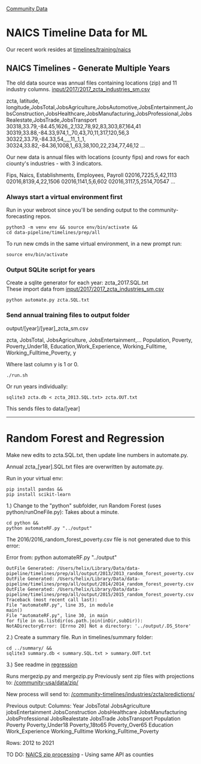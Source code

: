 [Community Data](../../../../community-data/)

# NAICS Timeline Data for ML

Our recent work resides at [timelines/training/naics](../../training/naics)

## NAICS Timelines - Generate Multiple Years

<!--Each year, at the end of April (or later... was Nov in 2019), get the latest industry file. -->

The old data source was annual files containing locations (zip) and 11 industry columns.
[input/2017/2017_zcta_industries_sm.csv](input/2017/2017_zcta_industries_sm.csv)

zcta, latitude, longitude,JobsTotal,JobsAgriculture,JobsAutomotive,JobsEntertainment,JobsConstruction,JobsHealthcare,JobsManufacturing,JobsProfessional,JobsRealestate,JobsTrade,JobsTransport
30318,33.79,-84.45,1626,,2,132,78,92,83,303,87,164,41
30319,33.88,-84.33,974,1,,70,43,70,11,317,120,56,3
30322,33.79,-84.33,54,,,,,11,,1,,1,
30324,33.82,-84.36,1008,1,,63,38,100,22,234,77,46,12
...

Our new data is annual files with locations (county fips) and rows for each ciounty's industries - with 3 indicators.

Fips, Naics, Establishments, Employees, Payroll
02016,7225,5,42,1113
02016,8139,4,22,1506
02016,1141,5,6,602
02016,3117,5,2514,70547
...

### Always start a virtual environment first

Run in your webroot since you'll be sending output to the community-forecasting repos.

	python3 -m venv env && source env/bin/activate &&
	cd data-pipeline/timelines/prep/all

To run new cmds in the same virtual environment, in a new prompt run:

	source env/bin/activate
	
### Output SQLite script for years
Create a sqlite generator for each year: zcta\_2017.SQL.txt  
These import data from [input/2017/2017_zcta_industries_sm.csv](input/2017/2017_zcta_industries_sm.csv)

	python automate.py zcta.SQL.txt

### Send annual training files to output folder
output/[year]/[year]\_zcta_sm.csv

zcta, JobsTotal, JobsAgriculture, JobsEntertainment,...
Population, Poverty, Poverty_Under18, Education,Work_Experience, Working_Fulltime, Working_Fulltime_Poverty, y

Where last column y is 1 or 0.


	./run.sh

Or run years individually:

	sqlite3 zcta.db < zcta_2013.SQL.txt> zcta.OUT.txt  

This sends files to data/[year]

----

# Random Forest and Regression

Make new edits to zcta.SQL.txt, then update line numbers in automate.py.

Annual zcta_[year].SQL.txt files are overwritten by automate.py.  

Run in your virtual env:
	
	pip install pandas &&
	pip install scikit-learn

1.) Change to the "python" subfolder, run Random Forest (uses python/runOneFile.py):
Takes about a minute.

	cd python &&
	python automateRF.py "../output"


The 2016/2016_random_forest_poverty.csv file is not generated due to this error:

Error from: python automateRF.py "../output"
~~~
OutFile Generated: /Users/helix/Library/Data/data-pipeline/timelines/prep/all/output/2013/2013_random_forest_poverty.csv  
OutFile Generated: /Users/helix/Library/Data/data-pipeline/timelines/prep/all/output/2014/2014_random_forest_poverty.csv  
OutFile Generated: /Users/helix/Library/Data/data-pipeline/timelines/prep/all/output/2015/2015_random_forest_poverty.csv  
Traceback (most recent call last):  
File "automateRF.py", line 35, in module
main()  
File "automateRF.py", line 30, in main  
for file in os.listdir(os.path.join(inDir,subDir)):  
NotADirectoryError: [Errno 20] Not a directory: '../output/.DS_Store'
~~~

2.) Create a summary file. Run in timelines/summary folder:

	cd ../summary/ &&
	sqlite3 summary.db < summary.SQL.txt > summary.OUT.txt

<!--
3.) We can probably skip this.  It didn't update files.  Removed zip folder.

Generate zips folders (zip crosswalk will need to be updated every 2 to 5 years)
This step takes over 12 minutes to run.

	cd ../ &&
	pip install openpyxl &&
	python zipgraph.py ZIPCodetoZCTACrosswalk2022UDS.xlsx ../../zip/
	
Sample output for 0/0/5/0/1:

# Holtsville, NY, 00501 
ZCTA 11742.0 
-->
<!-- Post Office or large volume customer -->


3.) See readme in [regression](../regression)

Runs mergezip.py and mergezip.py
Previously sent zip files with projections to: [/community-usa/data/zip/](https://github.com/ModelEarth/community-usa/tree/main/data/zip)

New process will send to: [/community-timelines/industries/zcta/predictions/](https://github.com/ModelEarth/community-timelines/)

Previous output:
Columns: Year	JobsTotal	JobsAgriculture	jobsEntertainment	JobsConstruction	 JobsHealthcare	 JobsManufacturing	 JobsProfessional	 JobsRealestate	 JobsTrade	 JobsTransport	 Population	 Poverty	 Poverty_Under18	 Poverty_18to65	 Poverty_Over65	 Education	 Work_Experience	 Working_Fulltime	 Working_Fulltime_Poverty 

Rows: 2012 to 2021

TO DO: [NAICS zip processing](/data-pipeline/industries/naics/) - Using same API as counties

